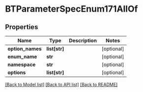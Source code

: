 # BTParameterSpecEnum171AllOf

## Properties
Name | Type | Description | Notes
------------ | ------------- | ------------- | -------------
**option_names** | **list[str]** |  | [optional] 
**enum_name** | **str** |  | [optional] 
**namespace** | **str** |  | [optional] 
**options** | **list[str]** |  | [optional] 

[[Back to Model list]](../README.md#documentation-for-models) [[Back to API list]](../README.md#documentation-for-api-endpoints) [[Back to README]](../README.md)


